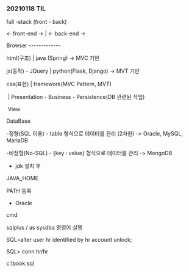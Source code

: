 ### 20210118 TIL



full -stack (front - back)

<- front-end ->        |        <- back-end ->

Browser -------------

html(구조)                |  java (Spring) -> MVC 기반

js(동작) - JQuery      |  python(Flask, Django) -> MVT 기반

css(표현)                   |  framework(MVC Pattern, MVT)

​                                   | Presentation - Business - Persistence(DB 관련된 작업)

​                                             View                        



DataBase

-정형(SQL 이용)    - table 형식으로 데이터를 관리 (2차원) -> Oracle, MySQL, MariaDB

-비정형(No-SQL)  - {key : value} 형식으로 데이터를 관리 -> MongoDB



* jdk 설치 후

JAVA_HOME

PATH 등록



* Oracle

cmd 

sqlplus / as sysdba 명령어 실행

SQL>alter user hr identified by hr account unlock;

SQL> conn hr/hr

 c:\book.sql